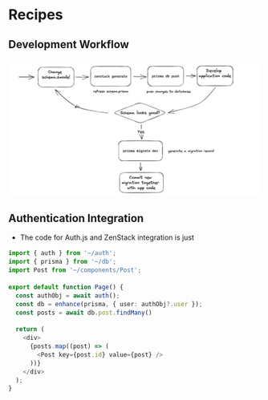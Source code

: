 # Recipes

## Development Workflow

![Development Workflow](./image.png)

## Authentication Integration

- The code for Auth.js and ZenStack integration is just

```ts
import { auth } from '~/auth';
import { prisma } from '~/db';
import Post from '~/components/Post';

export default function Page() {
  const authObj = await auth();
  const db = enhance(prisma, { user: authObj?.user });
  const posts = await db.post.findMany()

  return (
    <div>
      {posts.map((post) => (
        <Post key={post.id} value={post} />
      ))}
    </div>
  );
}
```

